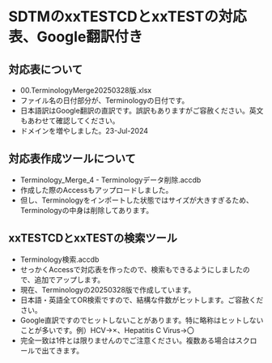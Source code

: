 # SDTMのxxTESTCDとxxTESTの対応表、Google翻訳付き
## 対応表について
- 00.TerminologyMerge20250328版.xlsx
- ファイル名の日付部分が、Terminologyの日付です。
- 日本語訳はGoogle翻訳の直訳です。誤訳もありますがご容赦ください。英文もあわせて確認してください。
- ドメインを増やしました。23-Jul-2024
## 対応表作成ツールについて
- Terminology_Merge_4 - Terminologyデータ削除.accdb
- 作成した際のAccessもアップロードしました。
- 但し、Terminologyをインポートした状態ではサイズが大きすぎるため、Terminologyの中身は削除してあります。
## <New> xxTESTCDとxxTESTの検索ツール
- Terminology検索.accdb
- せっかくAccessで対応表を作ったので、検索もできるようにしましたので、追加でアップします。
- 現在、Terminologyの20250328版で作成しています。
- 日本語・英語全てOR検索ですので、結構な件数がヒットします。ご容赦ください。
- Google直訳ですのでヒットしないことがあります。特に略称はヒットしないことが多いです。例）HCV→×、Hepatitis C Virus→〇
- 完全一致は1件とは限りませんのでご注意ください。複数ある場合はスクロールで出てきます。
